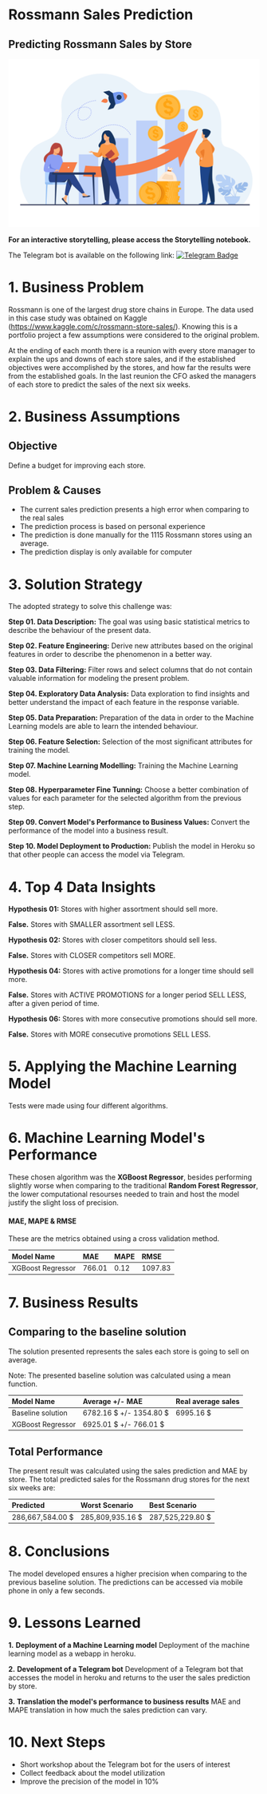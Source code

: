 # Rossmann Sales Prediction

## Predicting Rossmann Sales by Store

<p align='center'>
    <img src='img/img_banner.jpg'<
</p>

**For an interactive storytelling, please access the Storytelling notebook.**

The Telegram bot is available on the following link: [![Telegram Badge](https://img.shields.io/badge/-Telegram-white?style=flat&logo=Telegram&logoColor=white)](https://t.me/predict_rossmann_bot)

# 1. Business Problem

Rossmann is one of the largest drug store chains in Europe. The data used in this case study was obtained on Kaggle (https://www.kaggle.com/c/rossmann-store-sales/). Knowing this is a portfolio project a few assumptions were considered to the original problem.

At the ending of each month there is a reunion with every store manager to explain the ups and downs of each store sales, and if the established objectives were accomplished by the stores, and how far the results were from the established goals.
In the last reunion the CFO asked the managers of each store to predict the sales of the next six weeks.

# 2. Business Assumptions

## Objective
Define a budget for improving each store.

## Problem & Causes
- The current sales prediction presents a high error when comparing to the real sales
- The prediction process is based on personal experience
- The prediction is done manually for the 1115 Rossmann stores using an average.
- The prediction display is only available for computer

# 3. Solution Strategy

The adopted strategy to solve this challenge was:

**Step 01. Data Description:** The goal was using basic statistical metrics to describe the behaviour of the present data.

**Step 02. Feature Engineering:** Derive new attributes based on the original features in order to describe the phenomenon in a better way.

**Step 03. Data Filtering:** Filter rows and select columns that do not contain valuable information for modeling the present problem.

**Step 04. Exploratory Data Analysis:** Data exploration to find insights and better understand the impact of each feature in the response variable.

**Step 05. Data Preparation:** Preparation of the data in order to the Machine Learning models are able to learn the intended behaviour.

**Step 06. Feature Selection:** Selection of the most significant attributes for training the model.

**Step 07. Machine Learning Modelling:** Training the Machine Learning model.

**Step 08. Hyperparameter Fine Tunning:** Choose a better combination of values for each parameter for the selected algorithm from the previous step.

**Step 09. Convert Model's Performance to Business Values:** Convert the performance of the model into a business result.

**Step 10. Model Deployment to Production:** Publish the model in Heroku so that other people can access the model via Telegram.


# 4. Top 4 Data Insights

**Hypothesis 01:** Stores with higher assortment should sell more.

**False.** Stores with SMALLER assortment sell LESS.

**Hypothesis 02:** Stores with closer competitors should sell less.

**False.** Stores with CLOSER competitors sell MORE.

**Hypothesis 04:** Stores with active promotions for a longer time should sell more.

**False.** Stores with ACTIVE PROMOTIONS for a longer period SELL LESS, after a given period of time.

**Hypothesis 06:** Stores with more consecutive promotions should sell more.

**False.** Stores with MORE consecutive promotions SELL LESS.

# 5. Applying the Machine Learning Model
Tests were made using four different algorithms.

# 6. Machine Learning Model's Performance
These chosen algorithm was the **XGBoost Regressor**, besides performing slightly worse when comparing to the traditional **Random Forest Regressor**, the lower computational resourses needed to train and host the model justify the slight loss of precision.

#### MAE, MAPE & RMSE

These are the metrics obtained using a cross validation method.

| Model Name        | MAE    | MAPE | RMSE    |
|:------------------|:-------|:-----|:--------|
| XGBoost Regressor | 766.01 | 0.12 | 1097.83 |

# 7. Business Results

## Comparing to the baseline solution

The solution presented represents the sales each store is going to sell on average. 

Note: The presented baseline solution was calculated using a mean function.

| Model Name        | Average +/- MAE           | Real average sales |
|:------------------|:--------------------------|:-------------------|
| Baseline solution | 6782.16 \$ +/- 1354.80 \$ |     6995.16 \$     |
| XGBoost Regressor | 6925.01 \$ +/- 766.01  \$ |                    |

## Total Performance

The present result was calculated using the sales prediction and MAE by store. The total predicted sales for the Rossmann drug stores for the next six weeks are:

| Predicted         | Worst Scenario    | Best Scenario     |
|:------------------|:------------------|:------------------|
| 286,667,584.00 \$ | 285,809,935.16 \$ | 287,525,229.80 \$ |

# 8. Conclusions

The model developed ensures a higher precision when comparing to the previous baseline solution.
The predictions can be accessed via mobile phone in only a few seconds.

# 9. Lessons Learned
 
 **1.** **Deployment of a Machine Learning model** Deployment of the machine learning model as a webapp in heroku.

 **2.** **Development of a Telegram bot** Development of a Telegram bot that accesses the model in heroku and returns to the user the sales prediction by store.

 **3.** **Translation the model's performance to business results** MAE and MAPE translation in how much the sales prediction can vary.

# 10. Next Steps
- Short workshop about the Telegram bot for the users of interest
- Collect feedback about the model utilization
- Improve the precision of the model in 10%
